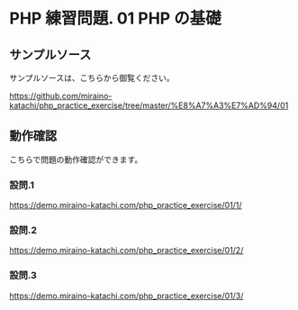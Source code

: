 # PHP 練習問題. 01 PHP の基礎

## サンプルソース
サンプルソースは、こちらから御覧ください。

https://github.com/miraino-katachi/php_practice_exercise/tree/master/%E8%A7%A3%E7%AD%94/01

## 動作確認
こちらで問題の動作確認ができます。

### 設問.1
https://demo.miraino-katachi.com/php_practice_exercise/01/1/

### 設問.2
https://demo.miraino-katachi.com/php_practice_exercise/01/2/

### 設問.3
https://demo.miraino-katachi.com/php_practice_exercise/01/3/
